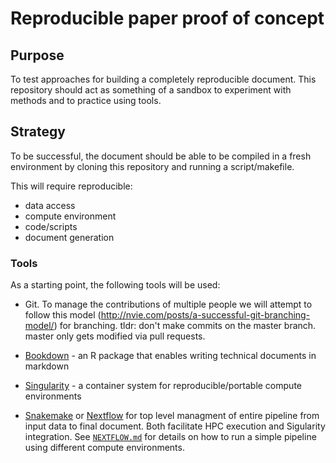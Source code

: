 # Reproducible paper proof of concept

## Purpose

To test approaches for building a completely reproducible document. This repository should act as something of a sandbox to experiment with methods and to practice using tools.

## Strategy

To be successful, the document should be able to be compiled in a fresh environment by cloning this repository and running a script/makefile.

This will require reproducible:
- data access
- compute environment
- code/scripts
- document generation

### Tools

As a starting point, the following tools will be used:

- Git. To manage the contributions of multiple people we will attempt to follow this model (http://nvie.com/posts/a-successful-git-branching-model/) for branching. tldr: don't make commits on the master branch. master only gets modified via pull requests.

- [Bookdown](https://bookdown.org/yihui/bookdown/) - an R package that enables writing technical documents in markdown

- [Singularity](https://github.com/singularityware/singularity) - a container system for reproducible/portable compute environments

- [Snakemake](https://snakemake.readthedocs.io) or [Nextflow](https://www.nextflow.io/)  for top level managment of entire pipeline from input data to final document. Both facilitate HPC execution and Sigularity integration. See [`NEXTFLOW.md`](NEXTFLOW.md) for details on how to run a simple pipeline using different compute environments. 
